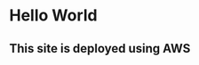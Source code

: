 <html>
<head>
<title>Hello World Program </title>
</head>
<body>
<h1> Hello World </h1>
<h2> This site is deployed using AWS </h2>
</body>
</html>
